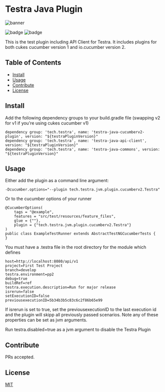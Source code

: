 # Testra Java Plugin

![banner]()

![badge]()
![badge]()


This is the test plugin including API Client for Testra.
It includes plugins for both cukes cucumber version 1 and io.cucumber version 2.

## Table of Contents

- [Install](#install)
- [Usage](#usage)
- [Contribute](#contribute)
- [License](#license)


## Install

Add the following dependency groups to your build.gradle file (swapping v2 for v1 if you're using cukes cucumber v1)
```
dependency group: 'tech.testra', name: 'testra-java-cucumberv2-plugin', version: "${testraPluginVersion}"
dependency group: 'tech.testra', name: 'testra-java-api-client', version: "${testraPluginVersion}"
dependency group: 'tech.testra', name: 'testra-java-commons', version: "${testraPluginVersion}"
```


## Usage
Either add the plugin as a command line argument:
```
-Dcucumber.options="--plugin tech.testra.jvm.plugin.cucumberv2.Testra"
```
Or to the cucumber options of your runner
```$xslt
@CucumberOptions(
    tags = "@example",
    features = "src/test/resources/feature_files",
    glue = {""},
    plugin = {"tech.testra.jvm.plugin.cucumberv2.Testra"}
)
public class ExampleTestRunner extends AbstractTestNGCucumberTests {
}
```
You must have a .testra file in the root directory for the module which defines
```$xslt
host=http://localhost:8080/api/v1
project=First Test Project
branch=develop
testra.environment=pp2
debug=true
buildRef=ref
testra.execution.description=Run for major release
isrerun=false
setExecutionID=false
previousexecutionID=5b34b3b5c83c6c2f86b65e99
```
If isrerun is set to true, set the previousexecutionID to the last execution id and the plugin will skipp all previously passed scenarios.
Note any of these properties can be set as jvm arguments.

Run testra.disabled=true as a jvm argument to disable the Testra Plugin


## Contribute


PRs accepted.


## License

[MIT](https://github.com/nishanths/license/blob/master/LICENSE)